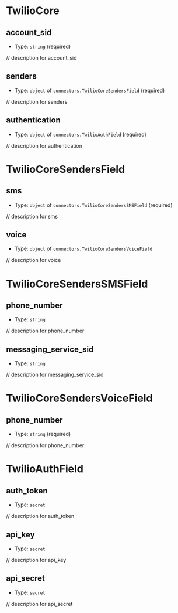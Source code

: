 
TwilioCore
==========



account_sid
-----------

- Type: `string` (required)

// description for account_sid



senders
-------

- Type: `object` of `connectors.TwilioCoreSendersField` (required)

// description for senders



authentication
--------------

- Type: `object` of `connectors.TwilioAuthField` (required)

// description for authentication





TwilioCoreSendersField
======================



sms
----

- Type: `object` of `connectors.TwilioCoreSendersSMSField` (required)

// description for sms



voice
-----

- Type: `object` of `connectors.TwilioCoreSendersVoiceField` 

// description for voice





TwilioCoreSendersSMSField
=========================



phone_number
------------

- Type: `string` 

// description for phone_number



messaging_service_sid
---------------------

- Type: `string` 

// description for messaging_service_sid





TwilioCoreSendersVoiceField
===========================



phone_number
------------

- Type: `string` (required)

// description for phone_number





TwilioAuthField
===============



auth_token
----------

- Type: `secret` 

// description for auth_token



api_key
-------

- Type: `secret` 

// description for api_key



api_secret
----------

- Type: `secret` 

// description for api_secret
